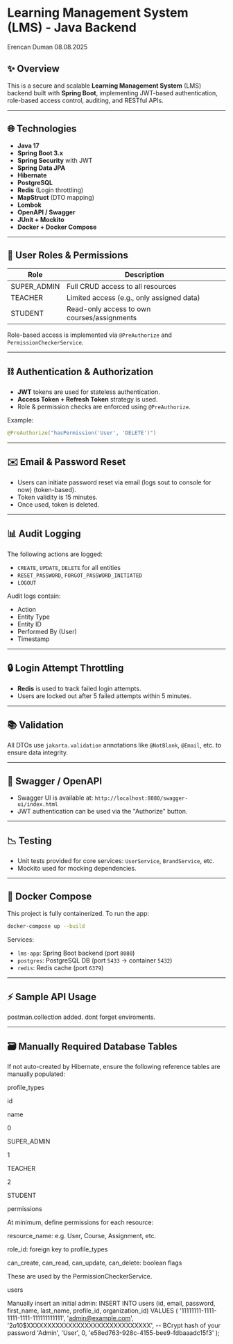 # Learning Management System (LMS) - Java Backend
Erencan Duman  08.08.2025
## ✨ Overview

This is a secure and scalable **Learning Management System** (LMS) backend built with **Spring Boot**, implementing JWT-based authentication, role-based access control, auditing, and RESTful APIs.

---

## 🌐 Technologies

* **Java 17**
* **Spring Boot 3.x**
* **Spring Security** with JWT
* **Spring Data JPA**
* **Hibernate**
* **PostgreSQL**
* **Redis** (Login throttling)
* **MapStruct** (DTO mapping)
* **Lombok**
* **OpenAPI / Swagger**
* **JUnit + Mockito**
* **Docker + Docker Compose**

---

## 👥 User Roles & Permissions

| Role         | Description                                 |
| ------------ | ------------------------------------------- |
| SUPER_ADMIN | Full CRUD access to all resources           |
| TEACHER      | Limited access (e.g., only assigned data)   |
| STUDENT      | Read-only access to own courses/assignments |

Role-based access is implemented via `@PreAuthorize` and `PermissionCheckerService`.

---

## ⛓ Authentication & Authorization

* **JWT** tokens are used for stateless authentication.
* **Access Token + Refresh Token** strategy is used.
* Role & permission checks are enforced using `@PreAuthorize`.

Example:

```java
@PreAuthorize("hasPermission('User', 'DELETE')")
```

---

## ✉️ Email & Password Reset

* Users can initiate password reset via email (logs sout to console for now) (token-based).
* Token validity is 15 minutes.
* Once used, token is deleted.

---

## 📊 Audit Logging

The following actions are logged:

* `CREATE`, `UPDATE`, `DELETE` for all entities
* `RESET_PASSWORD`, `FORGOT_PASSWORD_INITIATED`
* `LOGOUT`

Audit logs contain:

* Action
* Entity Type
* Entity ID
* Performed By (User)
* Timestamp

---

## 🔒 Login Attempt Throttling

* **Redis** is used to track failed login attempts.
* Users are locked out after 5 failed attempts within 5 minutes.

---

## 📚 Validation

All DTOs use `jakarta.validation` annotations like `@NotBlank`, `@Email`, etc. to ensure data integrity.

---

## 🎨 Swagger / OpenAPI

* Swagger UI is available at: `http://localhost:8080/swagger-ui/index.html`
* JWT authentication can be used via the "Authorize" button.

---

## 📉 Testing

* Unit tests provided for core services: `UserService`, `BrandService`, etc.
* Mockito used for mocking dependencies.

---

## 🧱 Docker Compose

This project is fully containerized. To run the app:

```bash
docker-compose up --build
```

Services:

* `lms-app`: Spring Boot backend (port `8080`)
* `postgres`: PostgreSQL DB (port `5433` -> container `5432`)
* `redis`: Redis cache (port `6379`)

---

## ⚡ Sample API Usage

postman.collection added. dont forget enviroments.

---
## 🗃️ Manually Required Database Tables

If not auto-created by Hibernate, ensure the following reference tables are manually populated:

profile_types

id

name

0

SUPER_ADMIN

1

TEACHER

2

STUDENT

permissions

At minimum, define permissions for each resource:

resource_name: e.g. User, Course, Assignment, etc.

role_id: foreign key to profile_types

can_create, can_read, can_update, can_delete: boolean flags

These are used by the PermissionCheckerService.

users

Manually insert an initial admin:
INSERT INTO users (id, email, password, first_name, last_name, profile_id, organization_id)
VALUES (
  '11111111-1111-1111-1111-111111111111',
  'admin@example.com',
  '$2a$10$XXXXXXXXXXXXXXXXXXXXXXXXXXXXXX', -- BCrypt hash of your password
  'Admin',
  'User',
  0,
  'e58ed763-928c-4155-bee9-fdbaaadc15f3'
);
